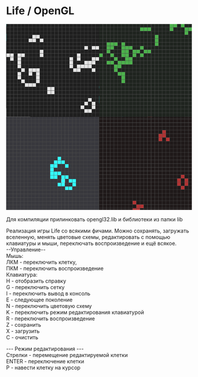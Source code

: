# Life / OpenGL

![Alt text](screenshot.png?raw=true "Screenshot")

Для компиляции прилинковать opengl32.lib и библиотеки из папки lib

Реализация игры Life со всякими фичами. Можно сохранять, загружать вселенную, менять цветовые схемы, редактировать с помощью клавиатуры и мыши, переключать воспроизведение и ещё всякое.  
--Управление--  
Мышь:  
ЛКМ - переключить клетку,  
ПКМ - переключить воспроизведение  
Клавиатура:  
H - отобразить справку  
G - переключить сетку  
I - переключить вывод в консоль  
E - следующее поколение  
N - переключить цветовую схему  
K - переключить режим редактирования клавиатурой  
R - переключить воспроизведение  
Z - сохранить  
X - загрузить  
C - очистить    

--- Режим редактирования ---  
Стрелки - перемещение редактируемой клетки  
ENTER - переключение клетки  
P - навести клетку на курсор  

